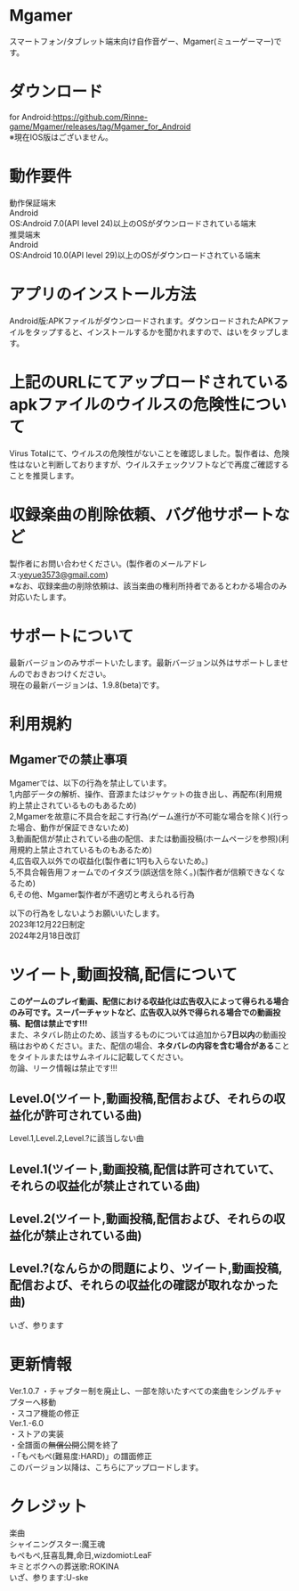 # Mgamer
スマートフォン/タブレット端末向け自作音ゲー、Mgamer(ミューゲーマー)です。
# ダウンロード
for Android:https://github.com/Rinne-game/Mgamer/releases/tag/Mgamer_for_Android  
※現在IOS版はございません。
# 動作要件
動作保証端末  
Android  
OS:Android 7.0(API level 24)以上のOSがダウンロードされている端末  
推奨端末  
Android  
OS:Android 10.0(API level 29)以上のOSがダウンロードされている端末  
# アプリのインストール方法
Android版:APKファイルがダウンロードされます。ダウンロードされたAPKファイルをタップすると、インストールするかを聞かれますので、はいをタップします。
# 上記のURLにてアップロードされているapkファイルのウイルスの危険性について
Virus Totalにて、ウイルスの危険性がないことを確認しました。製作者は、危険性はないと判断しておりますが、ウイルスチェックソフトなどで再度ご確認することを推奨します。
# 収録楽曲の削除依頼、バグ他サポートなど
製作者にお問い合わせください。(製作者のメールアドレス:yeyue3573@gmail.com)  
※なお、収録楽曲の削除依頼は、該当楽曲の権利所持者であるとわかる場合のみ対応いたします。
# サポートについて
最新バージョンのみサポートいたします。最新バージョン以外はサポートしませんのでおきおつけください。  
現在の最新バージョンは、1.9.8(beta)です。
# 利用規約
## Mgamerでの禁止事項
Mgamerでは、以下の行為を禁止しています。  
1,内部データの解析、操作、音源またはジャケットの抜き出し、再配布(利用規約上禁止されているものもあるため)  
2,Mgamerを故意に不具合を起こす行為(ゲーム進行が不可能な場合を除く)(行った場合、動作が保証できないため)  
3,動画配信が禁止されている曲の配信、または動画投稿(ホームページを参照)(利用規約上禁止されているものもあるため)  
4,広告収入以外での収益化(製作者に1円も入らないため。)  
5,不具合報告用フォームでのイタズラ(誤送信を除く。)(製作者が信頼できなくなるため)  
6,その他、Mgamer製作者が不適切と考えられる行為 
  
以下の行為をしないようお願いいたします。  
2023年12月22日制定  
2024年2月18日改訂
# ツイート,動画投稿,配信について
**このゲームのプレイ動画、配信における収益化は広告収入によって得られる場合のみ可です。スーパーチャットなど、広告収入以外で得られる場合での動画投稿、配信は禁止です!!!**  
また、ネタバレ防止のため、該当するものについては追加から**7日以内**の動画投稿はおやめください。また、配信の場合、**ネタバレの内容を含む場合がある**ことをタイトルまたはサムネイルに記載してください。  
勿論、リーク情報は禁止です!!!
## Level.0(ツイート,動画投稿,配信および、それらの収益化が許可されている曲)
Level.1,Level.2,Level.?に該当しない曲
## Level.1(ツイート,動画投稿,配信は許可されていて、それらの収益化が禁止されている曲)
## Level.2(ツイート,動画投稿,配信および、それらの収益化が禁止されている曲)
## Level.?(なんらかの問題により、ツイート,動画投稿,配信および、それらの収益化の確認が取れなかった曲)
いざ、参ります
# 更新情報
Ver.1.0.7
・チャプター制を廃止し、一部を除いたすべての楽曲をシングルチャプターへ移動  
・スコア機能の修正  
Ver.1.-6.0  
・ストアの実装  
・全譜面の~~無償公開~~公開を終了  
・「もぺもぺ(難易度:HARD)」の譜面修正  
このバージョン以降は、こちらにアップロードします。
# クレジット
楽曲  
シャイニングスター:魔王魂  
もぺもぺ,狂喜乱舞,命日,wizdomiot:LeaF  
キミとボクへの葬送歌:ROKINA  
いざ、参ります:U-ske  
